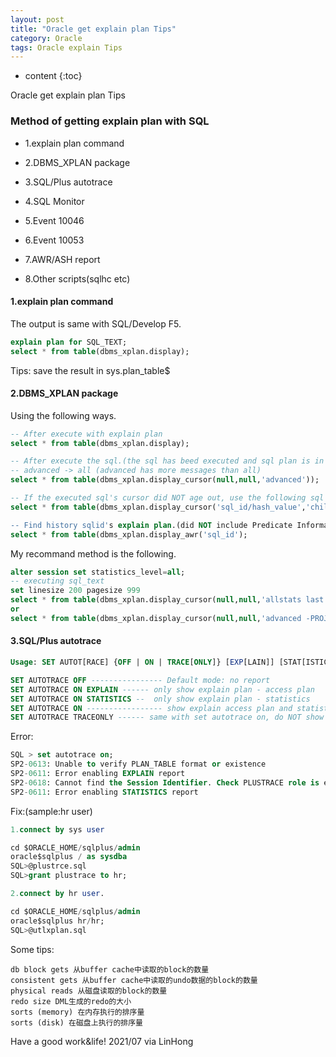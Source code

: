 ```yaml
---
layout: post
title: "Oracle get explain plan Tips"
category: Oracle
tags: Oracle explain Tips
---
```


* content
{:toc}

Oracle get explain plan Tips






### Method of getting explain plan with SQL

- 1.explain plan command

- 2.DBMS_XPLAN package

- 3.SQL/Plus autotrace

- 4.SQL Monitor

- 5.Event 10046

- 6.Event 10053

- 7.AWR/ASH report

- 8.Other scripts(sqlhc etc)

#### 1.explain plan command

The output is same with SQL/Develop F5.

```sql
explain plan for SQL_TEXT;
select * from table(dbms_xplan.display);
```
Tips: save the result in sys.plan_table$ 

#### 2.DBMS_XPLAN package

Using the following ways.


```sql
-- After execute with explain plan
select * from table(dbms_xplan.display);

-- After execute the sql.(the sql has beed executed and sql plan is in library/cursor->did not age out from memory.)
-- advanced -> all (advanced has more messages than all)
select * from table(dbms_xplan.display_cursor(null,null,'advanced'));

-- If the executed sql's cursor did NOT age out, use the following sql via sql_id/child_cursor_number.
select * from table(dbms_xplan.display_cursor('sql_id/hash_value','child_cursor_number,'advanced'));

-- Find history sqlid's explain plan.(did NOT include Predicate Information).
select * from table(dbms_xplan.display_awr('sql_id');
```

My recommand method is the following.

```sql
alter session set statistics_level=all;
-- executing sql_text
set linesize 200 pagesize 999
select * from table(dbms_xplan.display_cursor(null,null,'allstats last'));
or
select * from table(dbms_xplan.display_cursor(null,null,'advanced -PROJECTION iostats,last'));
```

#### 3.SQL/Plus autotrace

```sql
Usage: SET AUTOT[RACE] {OFF | ON | TRACE[ONLY]} [EXP[LAIN]] [STAT[ISTICS]]

SET AUTOTRACE OFF ---------------- Default mode: no report
SET AUTOTRACE ON EXPLAIN ------ only show explain plan - access plan
SET AUTOTRACE ON STATISTICS --  only show explain plan - statistics
SET AUTOTRACE ON ----------------- show explain access plan and statistics
SET AUTOTRACE TRACEONLY ------ same with set autotrace on, do NOT show output of sql
```

Error:
```sql
SQL > set autotrace on;  
SP2-0613: Unable to verify PLAN_TABLE format or existence  
SP2-0611: Error enabling EXPLAIN report  
SP2-0618: Cannot find the Session Identifier. Check PLUSTRACE role is enabled  
SP2-0611: Error enabling STATISTICS report  
```
Fix:(sample:hr user)
```sql
1.connect by sys user

cd $ORACLE_HOME/sqlplus/admin    
oracle$sqlplus / as sysdba  
SQL>@plustrce.sql
SQL>grant plustrace to hr;  

2.connect by hr user.

cd $ORACLE_HOME/sqlplus/admin  
oracle$sqlplus hr/hr;  
SQL>@utlxplan.sql   

```

Some tips:
```
db block gets 从buffer cache中读取的block的数量   
consistent gets 从buffer cache中读取的undo数据的block的数量   
physical reads 从磁盘读取的block的数量   
redo size DML生成的redo的大小   
sorts (memory) 在内存执行的排序量   
sorts (disk) 在磁盘上执行的排序量
```




Have a good work&life! 2021/07 via LinHong

